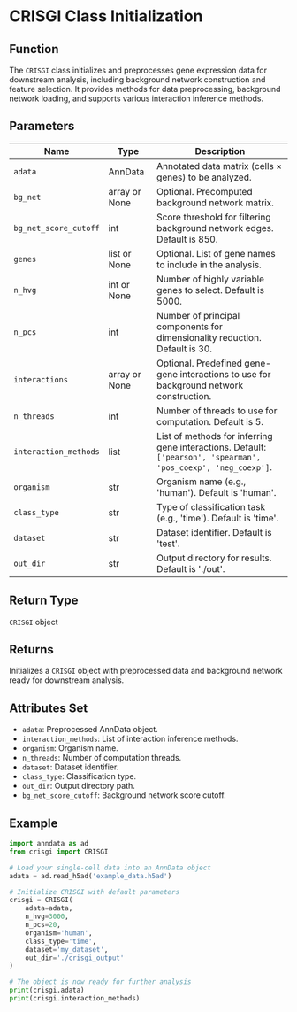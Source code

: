# CRISGI Class Initialization

## Function

The `CRISGI` class initializes and preprocesses gene expression data for downstream analysis, including background network construction and feature selection. It provides methods for data preprocessing, background network loading, and supports various interaction inference methods.

## Parameters

| Name                   | Type            | Description                                                                                   |
|------------------------|-----------------|-----------------------------------------------------------------------------------------------|
| `adata`                | AnnData         | Annotated data matrix (cells × genes) to be analyzed.                                         |
| `bg_net`               | array or None   | Optional. Precomputed background network matrix.                                              |
| `bg_net_score_cutoff`  | int             | Score threshold for filtering background network edges. Default is 850.                       |
| `genes`                | list or None    | Optional. List of gene names to include in the analysis.                                      |
| `n_hvg`                | int or None     | Number of highly variable genes to select. Default is 5000.                                   |
| `n_pcs`                | int             | Number of principal components for dimensionality reduction. Default is 30.                   |
| `interactions`         | array or None   | Optional. Predefined gene-gene interactions to use for background network construction.       |
| `n_threads`            | int             | Number of threads to use for computation. Default is 5.                                       |
| `interaction_methods`  | list            | List of methods for inferring gene interactions. Default: `['pearson', 'spearman', 'pos_coexp', 'neg_coexp']`. |
| `organism`             | str             | Organism name (e.g., 'human'). Default is 'human'.                                            |
| `class_type`           | str             | Type of classification task (e.g., 'time'). Default is 'time'.                                |
| `dataset`              | str             | Dataset identifier. Default is 'test'.                                                        |
| `out_dir`              | str             | Output directory for results. Default is './out'.                                             |

## Return Type

`CRISGI` object

## Returns

Initializes a `CRISGI` object with preprocessed data and background network ready for downstream analysis.

## Attributes Set

- `adata`: Preprocessed AnnData object.
- `interaction_methods`: List of interaction inference methods.
- `organism`: Organism name.
- `n_threads`: Number of computation threads.
- `dataset`: Dataset identifier.
- `class_type`: Classification type.
- `out_dir`: Output directory path.
- `bg_net_score_cutoff`: Background network score cutoff.

## Example

```python
import anndata as ad
from crisgi import CRISGI

# Load your single-cell data into an AnnData object
adata = ad.read_h5ad('example_data.h5ad')

# Initialize CRISGI with default parameters
crisgi = CRISGI(
    adata=adata,
    n_hvg=3000,
    n_pcs=20,
    organism='human',
    class_type='time',
    dataset='my_dataset',
    out_dir='./crisgi_output'
)

# The object is now ready for further analysis
print(crisgi.adata)
print(crisgi.interaction_methods)
```
